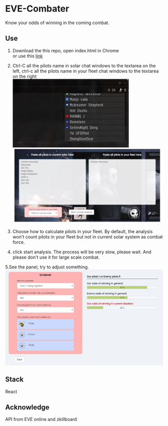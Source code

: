 # EVE-Combater
Know your odds of winning in the coming combat.

Use
--
1. Download the this repo, open index.html in Chrome <br/>
or use this [link](http://other.thousanday.com/combater/)<br/>

2. Ctrl-C all the pilots name in solar chat windows to the textarea on the left, ctrl-c all the pilots name in your fleet chat windows to the textarea on the right<br/>
![3](https://raw.githubusercontent.com/byn9826/eve-combater/master/~legend/3.JPG)<br/>
![1](https://raw.githubusercontent.com/byn9826/eve-combater/master/~legend/1.JPG)<br/>

3. Choose how to calculate pilots in your fleet. By default, the analysis won't count pilots in your fleet but not in current solar system as combat force.<br/>

4. click start analysis. The process will be very slow, please wait. And please don't use it for large scale combat.<br/>

5.See the panel, try to adjust something.<br/>
![2](https://raw.githubusercontent.com/byn9826/eve-combater/master/~legend/2.JPG)<br/>

Stack
--
React


Acknowledge
--
API from EVE online and zkillboard
